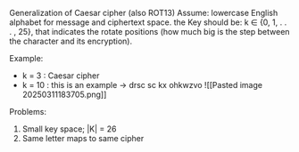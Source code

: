 Generalization of Caesar cipher (also ROT13)
Assume: lowercase English alphabet for message and ciphertext space.
the Key should be:  k ∈ {0, 1, . . . , 25}, that indicates the rotate positions (how much big is the step between the character and its encryption).

Example: 
* k = 3 : Caesar cipher 
* k = 10 : this is an example → drsc sc kx ohkwzvo
![[Pasted image 20250311183705.png]]

Problems:
1. Small key space; |K| = 26 
2. Same letter maps to same cipher